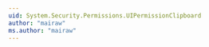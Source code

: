 ```yaml
---
uid: System.Security.Permissions.UIPermissionClipboard
author: "mairaw"
ms.author: "mairaw"
---
```

